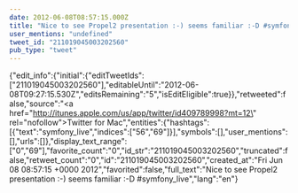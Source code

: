 ```yaml
---
date: 2012-06-08T08:57:15.000Z
title: "Nice to see Propel2 presentation :-) seems familiar :-D #symfony_live″"
user_mentions: "undefined"
tweet_id: "211019045003202560"
pub_type: "tweet"
---
```

{"edit_info":{"initial":{"editTweetIds":["211019045003202560"],"editableUntil":"2012-06-08T09:27:15.530Z","editsRemaining":"5","isEditEligible":true}},"retweeted":false,"source":"<a href=\"http://itunes.apple.com/us/app/twitter/id409789998?mt=12\" rel=\"nofollow\">Twitter for Mac</a>","entities":{"hashtags":[{"text":"symfony_live","indices":["56","69"]}],"symbols":[],"user_mentions":[],"urls":[]},"display_text_range":["0","69"],"favorite_count":"0","id_str":"211019045003202560","truncated":false,"retweet_count":"0","id":"211019045003202560","created_at":"Fri Jun 08 08:57:15 +0000 2012","favorited":false,"full_text":"Nice to see Propel2 presentation :-) seems familiar :-D #symfony_live","lang":"en"}

